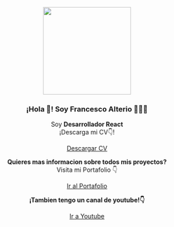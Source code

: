 <p align="center" width="300">
   <img align="center" width="200" src="https://francescoalterio.vercel.app/yocirculo.png" />
   <h3 align="center">¡Hola 👋! Soy Francesco Alterio 👨🏻‍💻</h3>
</p>

<p align="center">Soy <strong>Desarrollador React</strong><br />¡Descarga mi CV👇!</p>
<p align="center">
   <a href="https://francescoalterio.vercel.app" target="blank">
    Descargar CV
  </a>
</p>

<p align="center">
 <strong>Quieres mas informacion sobre todos mis proyectos?</strong> <br /> Visita mi Portafolio 👇</strong>
   <p align="center">
      <a href="https://francescoalterio.vercel.app" target="blank">
       Ir al Portafolio
     </a>
   </p>
</p>

<p align="center">
 <strong>¡Tambien tengo un canal de youtube!👇</strong>
   <p align="center">
      <a href="https://www.youtube.com/channel/UCgX7Wp7QOG0PSTuLh-MVN7Q" target="blank">
       Ir a Youtube
     </a>
   </p>
</p>

